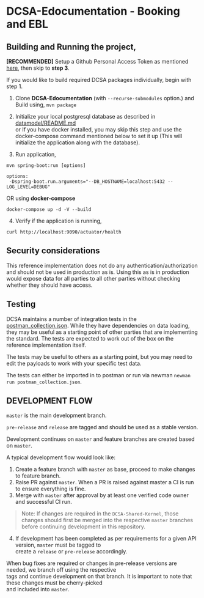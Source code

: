 # DCSA-Edocumentation - Booking and EBL

Building and Running the project,
-------------------------------------
**[RECOMMENDED]**
Setup a Github Personal Access Token as mentioned [here](https://github.com/dcsaorg/DCSA-Core/blob/master/README.md#how-to-use-dcsa-core-packages), then skip to **step 3**.

If you would like to build required DCSA packages individually, begin with step 1.

1) Clone **DCSA-Edocumentation** (with ``--recurse-submodules`` option.) and Build using, ``mvn package``

2) Initialize your local postgresql database as described in [datamodel/README.md](https://github.com/dcsaorg/DCSA-Information-Model/blob/master/README.md) \
   or If you have docker installed, you may skip this step and use the docker-compose command mentioned below to set it up (This will initialize the application along with the database).

3) Run application,
```
mvn spring-boot:run [options]

options:
 -Dspring-boot.run.arguments="--DB_HOSTNAME=localhost:5432 --LOG_LEVEL=DEBUG"
 ```

OR using **docker-compose**

```
docker-compose up -d -V --build
```

4) Verify if the application is running,
```
curl http://localhost:9090/actuator/health
```

## Security considerations

This reference implementation does not do any authentication/authorization and should not be used
in production as is. Using this as is in production would expose data for all parties to all other
parties without checking whether they should have access.

## Testing

DCSA maintains a number of integration tests in the [postman_collection.json](postman_collection.json).
While they have dependencies on data loading, they may be useful as a starting point of other parties
that are implementing the standard.  The tests are expected to work out of the box on the reference
implementation itself.

The tests may be useful to others as a starting point, but you may need to edit the payloads to work with
your specific test data.

The tests can either be imported in to postman or run via newman `newman run postman_collection.json`.

## DEVELOPMENT FLOW

`master` is the main development branch.

`pre-release` and `release` are tagged and should be used as a stable version.

Development continues on `master` and feature branches are created based on `master`.

A typical development flow would look like:

1) Create a feature branch with `master` as base, proceed to make changes to feature branch.
2) Raise PR against `master`. When a PR is raised against master a CI is run to ensure everything is fine.
3) Merge with `master` after approval by at least one verified code owner and successful CI run.

> Note: If changes are required in the `DCSA-Shared-Kernel`, those changes should first be merged into the respective `master` branches before continuing development in this repository.

4) If development has been completed as per requirements for a given API version, `master` must be tagged to <br>
   create a `release` or `pre-release` accordingly.

When bug fixes are required or changes in pre-release versions are needed, we branch off using the respective <br>
tags and continue development on that branch. It is important to note that these changes must be cherry-picked <br>
and included into `master`.
